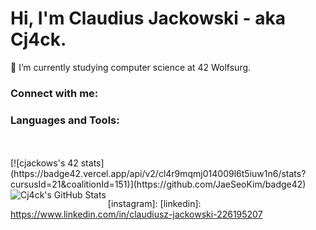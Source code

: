 # Hi, I'm Claudius Jackowski - aka Cj4ck.

🌱 I’m currently studying computer science at 42 Wolfsurg.

### Connect with me:

### Languages and Tools:

<br />
<br />
[![cjackows's 42 stats](https://badge42.vercel.app/api/v2/cl4r9mqmj014009l6t5iuw1n6/stats?cursusId=21&coalitionId=151)](https://github.com/JaeSeoKim/badge42)

  <img align="left" alt="Cj4ck's GitHub Stats" src="https://github-readme-stats.vercel.app/api?username=cj4ck&show_icons=true&hide_border=false&title_color=ff652f&icon_color=FFE400&bg_color=09131B&text_color=ffffff&border_color=0c1a25" />

</details>

[website]: 
[twitter]: 
[instagram]: 
[linkedin]: https://www.linkedin.com/in/claudiusz-jackowski-226195207
